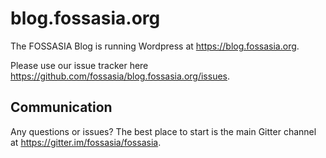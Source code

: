 # blog.fossasia.org

The FOSSASIA Blog is running Wordpress at https://blog.fossasia.org.

Please use our issue tracker here https://github.com/fossasia/blog.fossasia.org/issues.

## Communication

Any questions or issues? The best place to start is the main Gitter channel at https://gitter.im/fossasia/fossasia.
